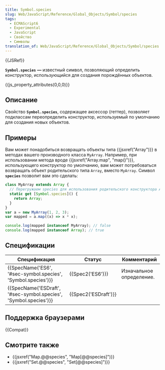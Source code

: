 ```yaml
---
title: Symbol.species
slug: Web/JavaScript/Reference/Global_Objects/Symbol/species
tags:
  - ECMAScript6
  - Experimental
  - JavaScript
  - Свойство
  - Символы
translation_of: Web/JavaScript/Reference/Global_Objects/Symbol/species
---
```


{{JSRef}}

**`Symbol.species`** **—** известный символ, позволяющий определить конструктор, использующийся для создания порождённых объектов.

{{js_property_attributes(0,0,0)}}

## Описание

Свойство **`Symbol.species`**, содержащее аксессор (геттер), позволяет подклассам переопределить конструктор, используемый по умолчанию для создания новых объектов.

## Примеры

Вам может понадобиться возвращать объекты типа {{jsxref("Array")}} в методах вашего производного класса `MyArray`. Например, при использовании метода вроде {{jsxref("Array.map", "map()")}}, использующего конструктор по умолчанию, вам может потребоваться возвращать объект родительского типа `Array`, вместо `MyArray`. Символ **`species`** позволит вам это сделать:

```js
class MyArray extends Array {
  // Перегружаем species для использования родительского конструктора Array
  static get [Symbol.species]() {
    return Array;
  }
}
var a = new MyArray(1, 2, 3);
var mapped = a.map((x) => x * x);

console.log(mapped instanceof MyArray); // false
console.log(mapped instanceof Array); // true
```

## Спецификации

| Спецификация                                                     | Статус               | Комментарий              |
| ---------------------------------------------------------------- | -------------------- | ------------------------ |
| {{SpecName('ES6', '#sec-symbol.species', 'Symbol.species')}}     | {{Spec2('ES6')}}     | Изначальное определение. |
| {{SpecName('ESDraft', '#sec-symbol.species', 'Symbol.species')}} | {{Spec2('ESDraft')}} |                          |

## Поддержка браузерами

{{Compat}}

## Смотрите также

- {{jsxref("Map.@@species", "Map[@@species]")}}
- {{jsxref("Set.@@species", "Set[@@species]")}}
